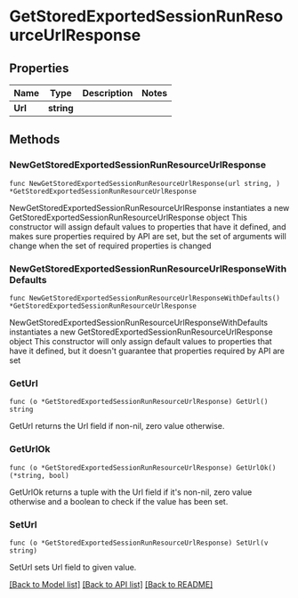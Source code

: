 # GetStoredExportedSessionRunResourceUrlResponse

## Properties

Name | Type | Description | Notes
------------ | ------------- | ------------- | -------------
**Url** | **string** |  | 

## Methods

### NewGetStoredExportedSessionRunResourceUrlResponse

`func NewGetStoredExportedSessionRunResourceUrlResponse(url string, ) *GetStoredExportedSessionRunResourceUrlResponse`

NewGetStoredExportedSessionRunResourceUrlResponse instantiates a new GetStoredExportedSessionRunResourceUrlResponse object
This constructor will assign default values to properties that have it defined,
and makes sure properties required by API are set, but the set of arguments
will change when the set of required properties is changed

### NewGetStoredExportedSessionRunResourceUrlResponseWithDefaults

`func NewGetStoredExportedSessionRunResourceUrlResponseWithDefaults() *GetStoredExportedSessionRunResourceUrlResponse`

NewGetStoredExportedSessionRunResourceUrlResponseWithDefaults instantiates a new GetStoredExportedSessionRunResourceUrlResponse object
This constructor will only assign default values to properties that have it defined,
but it doesn't guarantee that properties required by API are set

### GetUrl

`func (o *GetStoredExportedSessionRunResourceUrlResponse) GetUrl() string`

GetUrl returns the Url field if non-nil, zero value otherwise.

### GetUrlOk

`func (o *GetStoredExportedSessionRunResourceUrlResponse) GetUrlOk() (*string, bool)`

GetUrlOk returns a tuple with the Url field if it's non-nil, zero value otherwise
and a boolean to check if the value has been set.

### SetUrl

`func (o *GetStoredExportedSessionRunResourceUrlResponse) SetUrl(v string)`

SetUrl sets Url field to given value.



[[Back to Model list]](../README.md#documentation-for-models) [[Back to API list]](../README.md#documentation-for-api-endpoints) [[Back to README]](../README.md)


